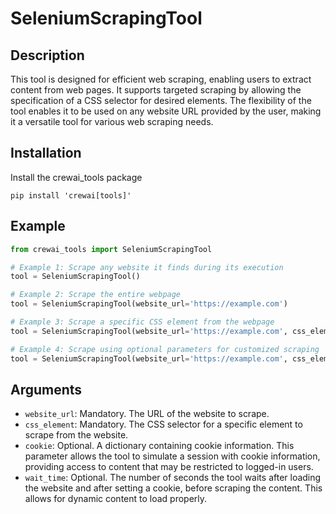 # SeleniumScrapingTool

## Description
This tool is designed for efficient web scraping, enabling users to extract content from web pages. It supports targeted scraping by allowing the specification of a CSS selector for desired elements. The flexibility of the tool enables it to be used on any website URL provided by the user, making it a versatile tool for various web scraping needs.

## Installation
Install the crewai_tools package
```
pip install 'crewai[tools]'
```

## Example
```python
from crewai_tools import SeleniumScrapingTool

# Example 1: Scrape any website it finds during its execution
tool = SeleniumScrapingTool()

# Example 2: Scrape the entire webpage
tool = SeleniumScrapingTool(website_url='https://example.com')

# Example 3: Scrape a specific CSS element from the webpage
tool = SeleniumScrapingTool(website_url='https://example.com', css_element='.main-content')

# Example 4: Scrape using optional parameters for customized scraping
tool = SeleniumScrapingTool(website_url='https://example.com', css_element='.main-content', cookie={'name': 'user', 'value': 'John Doe'})
```

## Arguments
- `website_url`: Mandatory. The URL of the website to scrape.
- `css_element`: Mandatory. The CSS selector for a specific element to scrape from the website.
- `cookie`: Optional. A dictionary containing cookie information. This parameter allows the tool to simulate a session with cookie information, providing access to content that may be restricted to logged-in users.
- `wait_time`: Optional. The number of seconds the tool waits after loading the website and after setting a cookie, before scraping the content. This allows for dynamic content to load properly.
